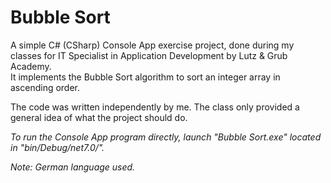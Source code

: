 # Bubble Sort

A simple C# (CSharp) Console App exercise project, done during my classes for IT Specialist in Application Development by Lutz & Grub Academy.  
It implements the Bubble Sort algorithm to sort an integer array in ascending order.

The code was written independently by me. The class only provided a general idea of what the project should do.

*To run the Console App program directly, launch "Bubble Sort.exe" located in "bin/Debug/net7.0/".*

*Note: German language used.*
